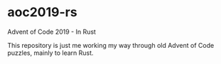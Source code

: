 # aoc2019-rs
Advent of Code 2019 - In Rust

This repository is just me working my way through old Advent of Code puzzles, mainly to learn Rust.
